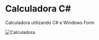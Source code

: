 # Calculadora C#
Calculadora utilizando C# e Windows Form

![Calculadora](https://github.com/CamilaDziubat/Calculadora7adora/blob/master/screen.PNG)
